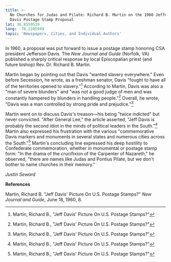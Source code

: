 ```yaml
---
title: >-
  No Churches for Judas and Pilate: Richard B. Martin on the 1960 Jefferson
  Davis Postage Stamp Proposal
lat: 36.8559539
long: -76.2285949
topic: 'Newspapers, Cities, and Individual Authors'
---
```

In 1960, a proposal was put forward to issue a postage stamp honoring CSA president Jefferson Davis. The _New Journal and Guide_ (Norfolk, VA) published a sharply critical response by local Episcopalian priest (and future bishop) Rev. Dr. Richard B. Martin.

Martin began by pointing out that Davis "wanted slavery everywhere." Even before Secession, he wrote, as a freshman senator, Davis "fought to have all of the territories opened to slavery."[^1] According to Martin, Davis was also a "man of severe blunders" and "was not a good judge of men and was constantly hampered by blunders in handling people."[^2] Overall, he wrote, "Davis was a man controlled by strong pride and prejudice."[^3]

Martin went on to discuss Davis's treason—his being "twice indicted" but never convicted. "After General Lee," the article asserted, "Jeff Davis is probably the second idiot in the minds of political leaders in the South."[^4] Martin also expressed his frustration with the various "commemorative Davis markers and monuments in several states and numerous cities across the South."[^5] Martin's concluding line expressed his deep hostility to Confederate commemoration, whether in monumental or postage stamp form: "In the drama of the crucifixion of the Carpenter of Nazareth," he observed, "there are names like Judas and Pontius Pilate, but we don't bother to name churches in their memory."

_Justin Seward_



**References**

Martin, Richard B. "Jeff Davis' Picture On U.S. Postage Stamps?" _New Journal and Guide_, June 18, 1960, 8.

[^1]: Martin, Richard B., "Jeff Davis' Picture On U.S. Postage Stamps?"

[^2]: Martin, Richard B., "Jeff Davis' Picture On U.S. Postage Stamps?"

[^3]: Martin, Richard B., "Jeff Davis' Picture On U.S. Postage Stamps?"

[^4]: Martin, Richard B., "Jeff Davis' Picture On U.S. Postage Stamps?"

[^5]: Martin, Richard B., "Jeff Davis' Picture On U.S. Postage Stamps?"
